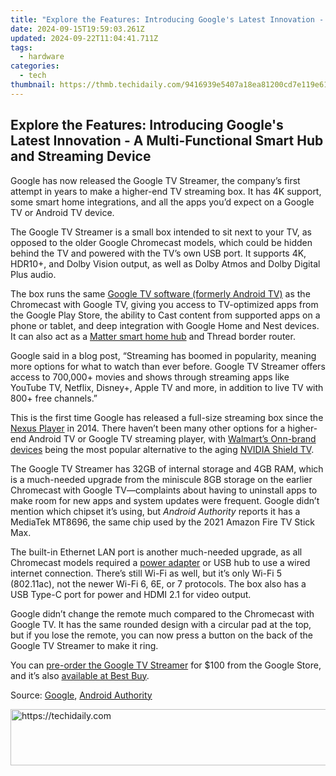 ```yaml
---
title: "Explore the Features: Introducing Google's Latest Innovation - A Multi-Functional Smart Hub and Streaming Device"
date: 2024-09-15T19:59:03.261Z
updated: 2024-09-22T11:04:41.711Z
tags:
  - hardware
categories:
  - tech
thumbnail: https://thmb.techidaily.com/9416939e5407a18ea81200cd7e119e61ff04e31fb3c5cd004cd4601ad28e3eb8.jpg
---
```


## Explore the Features: Introducing Google's Latest Innovation - A Multi-Functional Smart Hub and Streaming Device

Google has now released the Google TV Streamer, the company’s first attempt in years to make a higher-end TV streaming box. It has 4K support, some smart home integrations, and all the apps you’d expect on a Google TV or Android TV device.

 The Google TV Streamer is a small box intended to sit next to your TV, as opposed to the older Google Chromecast models, which could be hidden behind the TV and powered with the TV’s own USB port. It supports 4K, HDR10+, and Dolby Vision output, as well as Dolby Atmos and Dolby Digital Plus audio.

 The box runs the same [Google TV software (formerly Android TV)](https://fake-location.techidaily.com/wondering-the-best-alternative-to-hola-on-apple-iphone-6s-plus-here-is-the-answer-drfone-by-drfone-virtual-ios/) as the Chromecast with Google TV, giving you access to TV-optimized apps from the Google Play Store, the ability to Cast content from supported apps on a phone or tablet, and deep integration with Google Home and Nest devices. It can also act as a [Matter smart home hub](https://extra-support.techidaily.com/2024-approved-mastering-solo-podcast-production-for-top-spots/) and Thread border router.

 Google said in a blog post, “Streaming has boomed in popularity, meaning more options for what to watch than ever before. Google TV Streamer offers access to 700,000+ movies and shows through streaming apps like YouTube TV, Netflix, Disney+, Apple TV and more, in addition to live TV with 800+ free channels.”

 This is the first time Google has released a full-size streaming box since the [Nexus Player](https://en.wikipedia.org/wiki/Nexus%5FPlayer) in 2014\. There haven’t been many other options for a higher-end Android TV or Google TV streaming player, with [Walmart’s Onn-brand devices](https://android-frp.techidaily.com/full-guide-to-bypass-oppo-a2-frp-by-drfone-android/) being the most popular alternative to the aging [NVIDIA Shield TV](https://extra-information.techidaily.com/boosting-patient-engagement-through-fb-health-ads/).

 The Google TV Streamer has 32GB of internal storage and 4GB RAM, which is a much-needed upgrade from the miniscule 8GB storage on the earlier Chromecast with Google TV—complaints about having to uninstall apps to make room for new apps and system updates were frequent. Google didn’t mention which chipset it’s using, but _Android Authority_ reports it has a MediaTek MT8696, the same chip used by the 2021 Amazon Fire TV Stick Max.

 The built-in Ethernet LAN port is another much-needed upgrade, as all Chromecast models required a [power adapter](https://store.google.com/us/product/chromecast%5Fethernet%5Fadapter%5Fgen%5F2) or USB hub to use a wired internet connection. There’s still Wi-Fi as well, but it’s only Wi-Fi 5 (802.11ac), not the newer Wi-Fi 6, 6E, or 7 protocols. The box also has a USB Type-C port for power and HDMI 2.1 for video output.

 Google didn’t change the remote much compared to the Chromecast with Google TV. It has the same rounded design with a circular pad at the top, but if you lose the remote, you can now press a button on the back of the Google TV Streamer to make it ring.

 You can [pre-order the Google TV Streamer](https://store.google.com/product/google%5Ftv%5Fstreamer?hl=en-US) for $100 from the Google Store, and it’s also [available at Best Buy](https://shop-links.co/link/?exclusive=1&publisher_slug=itechdaily19598&url=https%3A%2F%2Fwww.bestbuy.com%2Fsite%2Fgoogle-tv-streamer-4k-porcelain%2F6586840.p%3FskuId%3D6586840).

 Source: [Google](https://blog.google/products/google-nest/google-tv-streamer/), [Android Authority](https://www.androidauthority.com/google-tv-streamer-processor-3468418/)

<ins class="adsbygoogle"
     style="display:block"
     data-ad-format="autorelaxed"
     data-ad-client="ca-pub-7571918770474297"
     data-ad-slot="1223367746"></ins>

<ins class="adsbygoogle"
     style="display:block"
     data-ad-client="ca-pub-7571918770474297"
     data-ad-slot="8358498916"
     data-ad-format="auto"
     data-full-width-responsive="true"></ins>



<!-- affiliate ads begin -->
<a href="https://appsumo.8odi.net/c/5597632/2118311/7443" target="_top" id="2118311">
  <img src="//a.impactradius-go.com/display-ad/7443-2118311" border="0" alt="https://techidaily.com" width="728" height="90"/>
</a>
<img height="0" width="0" src="https://appsumo.8odi.net/i/5597632/2118311/7443" style="position:absolute;visibility:hidden;" border="0" />
<!-- affiliate ads end -->

